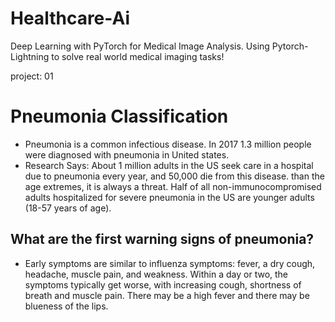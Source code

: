 # Healthcare-Ai

Deep Learning with PyTorch for Medical Image Analysis. Using Pytorch-Lightning to solve real world medical imaging tasks!


project: 01
# Pneumonia Classification 


* Pneumonia is a common infectious disease. In 2017 1.3 million people were diagnosed with pneumonia in United states.
* Research Says: About 1 million adults in the US seek care in a hospital due to pneumonia every year, and 50,000 die from this disease. than the age extremes, it is always a threat. Half of all non-immunocompromised adults hospitalized for severe pneumonia in the US are younger adults (18-57 years of age).

## What are the first warning signs of pneumonia?

- Early symptoms are similar to influenza symptoms: fever, a dry cough, headache, muscle pain, and weakness. Within a day or two, the symptoms typically get worse, with increasing cough, shortness of breath and muscle pain. There may be a high fever and there may be blueness of the lips.
